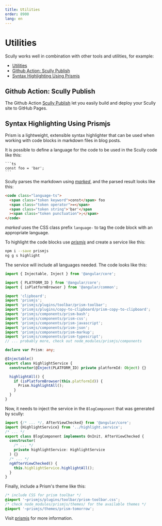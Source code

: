 ```yaml
---
title: Utilities
order: 8900
lang: en
---
```


# Utilities

Scully works well in combination with other tools and utilities, for example:

- [Utilities](#utilities)
- [Github Action: Scully Publish](#github-action-scully-publish)
- [Syntax Highlighting Using Prismjs](#syntax-highlighting-using-prismjs)

## Github Action: Scully Publish

The Github Action [Scully Publish](https://github.com/marketplace/actions/scully-publish) let you easily build and deploy your Scully site to GitHub Pages.

## Syntax Highlighting Using Prismjs

Prism is a lightweight, extensible syntax highlighter that can be used when working with code blocks in markdown files in blog posts.

It is possible to define a language for the code to be used in the Scully code like this:

<pre><code>```ts
const foo = 'bar';
```</code></pre>

Scully parses the markdown using [_marked_](https://www.npmjs.com/package/marked), and the parsed result looks like this:

```html
<code class="language-ts">
  <span class="token keyword">const</span> foo
  <span class="token operator">=</span>
  <span class="token string">'bar'</span
  ><span class="token punctuation">;</span>
</code>
```

_marked_ uses the CSS class prefix `language-` to tag the code block with an appropriate language.

To highlight the code blocks use [_prismjs_](https://prismjs.com) and create a service like this:

```bash
npm i --save prismjs
ng g s highlight
```

The service will include all languages needed. The code looks like this:

```ts
import { Injectable, Inject } from '@angular/core';

import { PLATFORM_ID } from '@angular/core';
import { isPlatformBrowser } from '@angular/common';

import 'clipboard';
import 'prismjs';
import 'prismjs/plugins/toolbar/prism-toolbar';
import 'prismjs/plugins/copy-to-clipboard/prism-copy-to-clipboard';
import 'prismjs/components/prism-bash';
import 'prismjs/components/prism-css';
import 'prismjs/components/prism-javascript';
import 'prismjs/components/prism-json';
import 'prismjs/components/prism-markup';
import 'prismjs/components/prism-typescript';
// ... probably more, check out node_modules/prismjs/components

declare var Prism: any;

@Injectable()
export class HighlightService {
  constructor(@Inject(PLATFORM_ID) private platformId: Object) {}

  highlightAll() {
    if (isPlatformBrowser(this.platformId)) {
      Prism.highlightAll();
    }
  }
}
```

Now, it needs to inject the service in the `BlogComponent` that was generated by scully:

```ts
import {/* ... */, AfterViewChecked} from '@angular/core';
import {HighlightService} from '../highlight.service';
/* ... */
export class BlogComponent implements OnInit, AfterViewChecked {
  constructor(
    /* ... */
    private highlightService: HighlightService
  ) {}
  /* ... */
  ngAfterViewChecked() {
    this.highlightService.highlightAll();
  }
}
```

Finally, include a Prism's theme like this:

```css
/* include CSS for prism toolbar */
@import '~prismjs/plugins/toolbar/prism-toolbar.css';
/* check node_modules/prismjs/themes/ for the available themes */
@import '~prismjs/themes/prism-tomorrow';
```

Visit [prismjs](https://prismjs.com/) for more information.
